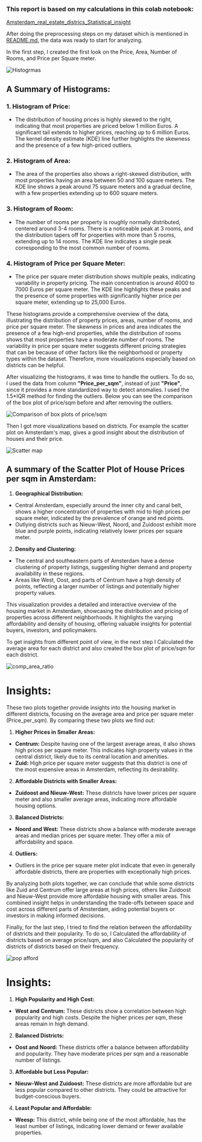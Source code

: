 ### This report is based on my calculations in this colab notebook:
[Amsterdam_real_estate_districs_Statistical_insight](Amsterdam_real_estate_districs_Statistical_insight.ipynb)

After doing the preprocessing steps on my dataset which is mentioned in [README.md](README.md), the data was ready to start for analyzing.

In the first step, I created the first look on the Price, Area, Number of Rooms, and Price per Square meter.
</p>

![Histogrmas](https://github.com/daryaAr/Amsterdam_real_estate_Aug2021/blob/main/plots/hist.png?raw=true)

</p>

## A Summary of Histograms:

### 1. Histogram of Price:
- The distribution of housing prices is highly skewed to the right, indicating that most properties are priced below 1 million Euros. A significant tail extends to higher prices, reaching up to 6 million Euros. The kernel density estimate (KDE) line further highlights the skewness and the presence of a few high-priced outliers.

### 2. Histogram of Area:
- The area of the properties also shows a right-skewed distribution, with most properties having an area between 50 and 100 square meters. The KDE line shows a peak around 75 square meters and a gradual decline, with a few properties extending up to 600 square meters.

### 3. Histogram of Room:
- The number of rooms per property is roughly normally distributed, centered around 3-4 rooms. There is a noticeable peak at 3 rooms, and the distribution tapers off for properties with more than 5 rooms, extending up to 14 rooms. The KDE line indicates a single peak corresponding to the most common number of rooms.

### 4. Histogram of Price per Square Meter:
- The price per square meter distribution shows multiple peaks, indicating variability in property pricing. The main concentration is around 4000 to 7000 Euros per square meter. The KDE line highlights these peaks and the presence of some properties with significantly higher price per square meter, extending up to 25,000 Euros.

These histograms provide a comprehensive overview of the data, illustrating the distribution of property prices, areas, number of rooms, and price per square meter. The skewness in prices and area indicates the presence of a few high-end properties, while the distribution of rooms shows that most properties have a moderate number of rooms. The variability in price per square meter suggests different pricing strategies that can be because of other factors like the neighborhood or property types within the dataset. Therefore, more visualizations especially based on districts can be helpful.
</p>

After visualizing the histograms, it was time to handle the outliers. To do so, I used the data from column **"Price_per_sqm"**, instead of just **"Price"**, since it provides a more standardized way to detect anomalies. I used the 1.5*IQR method for finding the outliers. Below you can see the comparison of the box plot of price/sqm before and after removing the outliers.
</p>

![Comparison of box plots of price/sqm](https://github.com/daryaAr/Amsterdam_real_estate_Aug2021/blob/main/plots/comp_outlier_ratio%20(1).png?raw=true)

</p>

Then I got more visualizations based on districts. For example the scatter plot on Amsterdam's map, gives a good insight about the distribution of houses and their price.
</p>

![Scatter map](https://github.com/daryaAr/Amsterdam_real_estate_Aug2021/blob/main/plots/scatter_map.png?raw=true)

</p>

## A summary of the Scatter Plot of House Prices per sqm in Amsterdam:

1. **Geographical Distribution:**

- Central Amsterdam, especially around the inner city and canal belt, shows a higher concentration of properties with mid to high prices per square meter, indicated by the prevalence of orange and red points.
- Outlying districts such as Nieuw-West, Noord, and Zuidoost exhibit more blue and purple points, indicating relatively lower prices per square meter.

2. **Density and Clustering:**

- The central and southeastern parts of Amsterdam have a dense clustering of property listings, suggesting higher demand and property availability in these regions.
- Areas like West, Oost, and parts of Centrum have a high density of points, reflecting a larger number of listings and potentially higher property values.

This visualization provides a detailed and interactive overview of the housing market in Amsterdam, showcasing the distribution and pricing of properties across different neighborhoods. It highlights the varying affordability and density of housing, offering valuable insights for potential buyers, investors, and policymakers.

To get insights from different point of view, in the next step I Calculated the average area for each district and also created the box plot of  price/sqm for each district.
</p>

![comp_area_ratio](https://github.com/daryaAr/Amsterdam_real_estate_Aug2021/blob/main/plots/comp_area_ratio.png?raw=true)

</p>

# Insights:
These two plots together provide insights into the housing market in different districts, focusing on the average area and price per square meter (Price_per_sqm). By comparing these two plots we find out:

 1. **Higher Prices in Smaller Areas:**
- **Centrum:** Despite having one of the largest average areas, it also shows high prices per square meter. This indicates high property values in the central district, likely due to its central location and amenities.
- **Zuid:** High price per square meter suggests that this district is one of the most expensive areas in Amsterdam, reflecting its desirability.

2. **Affordable Districts with Smaller Areas:**

- **Zuidoost and Nieuw-West:** These districts have lower prices per square meter and also smaller average areas, indicating more affordable housing options.

3. **Balanced Districts:**

- **Noord and West:** These districts show a balance with moderate average areas and median prices per square meter. They offer a mix of affordability and space.

4. **Outliers:**

- Outliers in the price per square meter plot indicate that even in generally affordable districts, there are properties with exceptionally high prices.


By analyzing both plots together, we can conclude that while some districts like Zuid and Centrum offer large areas at high prices, others like Zuidoost and Nieuw-West provide more affordable housing with smaller areas. This combined insight helps in understanding the trade-offs between space and cost across different parts of Amsterdam, aiding potential buyers or investors in making informed decisions.

Finally, for the last step, I tried to find the relation between the affordability of districts and their popularity. To do so, I Calculated the affordability of districts based on average price/sqm, and also Calculated the popularity of districts of districts based on their frequency.

</p>

![pop afford](https://github.com/daryaAr/Amsterdam_real_estate_Aug2021/blob/main/plots/comp_pop_afford.png?raw=true)

</p>

# Insights:

1. **High Popularity and High Cost:**

- **West and Centrum:** These districts show a correlation between high popularity and high costs. Despite the higher prices per sqm, these areas remain in high demand.

2. **Balanced Districts:**

- **Oost and Noord:** These districts offer a balance between affordability and popularity. They have moderate prices per sqm and a reasonable number of listings.

3. **Affordable but Less Popular:**

- **Nieuw-West and Zuidoost:** These districts are more affordable but are less popular compared to other districts. They could be attractive for budget-conscious buyers.

4. **Least Popular and Affordable:**

- **Weesp:** This district, while being one of the most affordable, has the least number of listings, indicating lower demand or fewer available properties.




